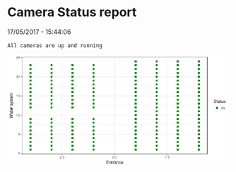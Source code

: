 Camera Status report
================
17/05/2017 - 15:44:06

    All cameras are up and running

![](camreport_files/figure-markdown_github/unnamed-chunk-2-1.png)
